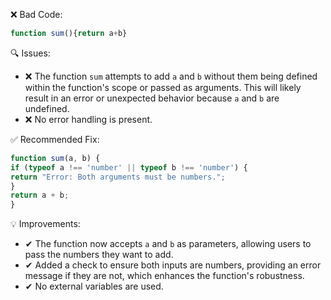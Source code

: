 ❌ Bad Code:
```javascript
function sum(){return a+b}
```

🔍 Issues:
* ❌ The function `sum` attempts to add `a` and `b` without them being defined within the function's scope or passed as
arguments. This will likely result in an error or unexpected behavior because `a` and `b` are undefined.
* ❌ No error handling is present.

✅ Recommended Fix:

```javascript
function sum(a, b) {
if (typeof a !== 'number' || typeof b !== 'number') {
return "Error: Both arguments must be numbers.";
}
return a + b;
}
```

💡 Improvements:

* ✔ The function now accepts `a` and `b` as parameters, allowing users to pass the numbers they want to add.
* ✔ Added a check to ensure both inputs are numbers, providing an error message if they are not, which enhances the
function's robustness.
* ✔ No external variables are used.